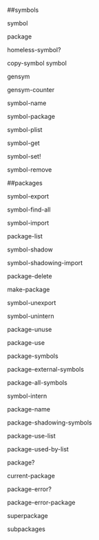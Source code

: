 
##symbols

symbol

package

homeless-symbol?

copy-symbol symbol

gensym

gensym-counter

symbol-name

symbol-package

symbol-plist

symbol-get

symbol-set!

symbol-remove

##packages

symbol-export

symbol-find-all

symbol-import

package-list

symbol-shadow

symbol-shadowing-import

package-delete

make-package

symbol-unexport

symbol-unintern

package-unuse

package-use

package-symbols

package-external-symbols

package-all-symbols

symbol-intern

package-name

package-shadowing-symbols

package-use-list

package-used-by-list

package?

current-package

package-error?

package-error-package

superpackage

subpackages


